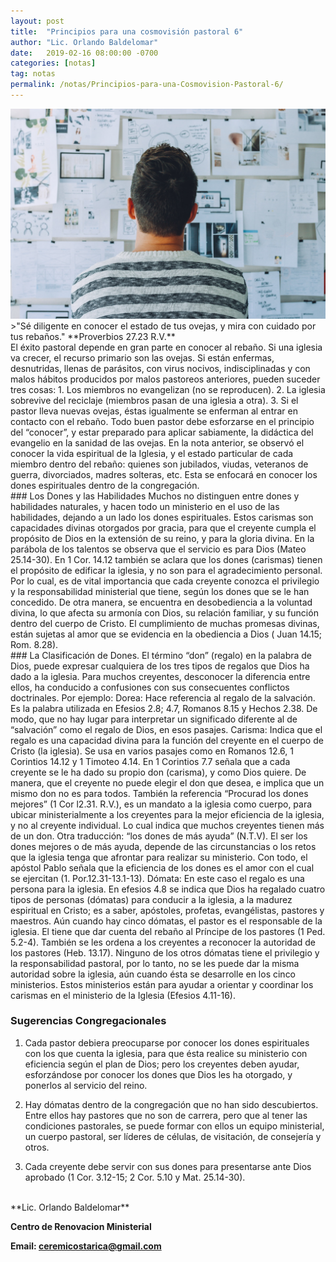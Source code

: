```yaml
---
layout: post
title:  "Principios para una cosmovisión pastoral 6"
author: "Lic. Orlando Baldelomar"
date:   2019-02-16 08:00:00 -0700
categories: [notas]
tag: notas
permalink: /notas/Principios-para-una-Cosmovision-Pastoral-6/
---
```

<img src="/assets/img/cosmovision.jpeg" class="img-fluid" alt="Responsive image">

<br>
>"Sé diligente en conocer el estado de tus ovejas, y mira con cuidado por tus rebaños."
**Proverbios 27.23 R.V.**


<br>
El éxito pastoral depende en gran parte en conocer al rebaño.   Si una iglesia va crecer, el recurso primario son las ovejas.  Si están enfermas, desnutridas, llenas de parásitos, con virus nocivos, indisciplinadas y con malos hábitos producidos por malos pastoreos anteriores, pueden suceder tres cosas: 1. Los miembros no evangelizan (no se reproducen). 2. La iglesia sobrevive del reciclaje (miembros pasan de una iglesia a otra).  3. Si el pastor lleva nuevas ovejas, éstas igualmente se enferman al entrar en contacto con el rebaño. Todo buen pastor debe esforzarse en el principio del “conocer”, y estar preparado para aplicar sabiamente, la didáctica del evangelio en la sanidad de las ovejas.
En la nota anterior, se observó el conocer la vida espiritual de la Iglesia, y el estado particular de cada 
miembro dentro del rebaño: quienes son jubilados, viudas, veteranos de guerra, divorciados, madres solteras, etc. Esta se enfocará en conocer los dones espirituales dentro de la congregación.

<br>
### Los Dones y las Habilidades
Muchos no distinguen entre dones y habilidades naturales, y hacen todo un ministerio en el uso de las habilidades, dejando a un lado los dones espirituales. Estos carismas son capacidades divinas otorgados por gracia, para que el creyente cumpla el propósito de Dios en la extensión de su reino, y para la gloria  divina. En la parábola de los talentos se observa que el servicio es para Dios (Mateo 25.14-30). En 1 Cor. 14.12  también se aclara  que los dones (carismas) tienen el propósito de edificar la iglesia, y no son para el agradecimiento personal. Por lo cual, es de vital importancia que cada creyente conozca el privilegio y la responsabilidad ministerial que tiene, según los dones que se le han concedido. De otra manera, se encuentra en desobediencia a la voluntad divina, lo que afecta su armonía con Dios, su relación familiar, y su función  dentro del cuerpo de Cristo. El cumplimiento de muchas promesas divinas, están sujetas al amor que se evidencia en la obediencia  a Dios ( Juan 14.15; Rom. 8.28).

<br>
### La Clasificación de Dones.
El término “don” (regalo) en la palabra de Dios, puede expresar cualquiera de los tres tipos de regalos que Dios ha dado a la iglesia. Para muchos creyentes, desconocer la diferencia entre ellos, ha conducido a confusiones con sus consecuentes conflictos doctrinales. Por ejemplo:
Dorea: Hace referencia al regalo de la salvación. Es la palabra utilizada en Efesios 2.8; 4.7, Romanos 8.15 y Hechos  2.38.  De modo, que no hay lugar para interpretar un significado diferente al de “salvación” como el regalo de Dios, en esos pasajes.
Carisma: Indica que el regalo es una capacidad divina para la función del creyente en el cuerpo de Cristo (la iglesia).  Se usa en varios pasajes como en Romanos 12.6, 1 Corintios 14.12 y 1 Timoteo 4.14. En 1 Corintios 7.7 señala que a cada creyente se le ha dado su propio don (carisma), y como Dios quiere.  De manera, que el creyente no puede elegir el don que desea, e implica que un mismo don no es para todos. También la referencia “Procurad los dones mejores” (1 Cor l2.31. R.V.), es un mandato a la iglesia como cuerpo, para ubicar   ministerialmente a los creyentes para la mejor eficiencia de la iglesia, y no al creyente individual. Lo cual indica que muchos creyentes tienen más de un don. Otra traducción: “los dones de más ayuda” (N.T.V). El ser los dones mejores o de más ayuda, depende de las circunstancias o los retos que la iglesia tenga que afrontar para realizar su ministerio. Con todo, el apóstol Pablo señala que la eficiencia de los dones es el amor con el cual se ejercitan (1. Por.12.31-13.1-13).
Dómata:  En este caso el regalo es una persona para la iglesia.  En efesios 4.8 se indica que Dios  ha regalado cuatro tipos de personas (dómatas) para conducir a la iglesia, a la madurez espiritual en Cristo; es a saber, apóstoles, profetas, evangélistas, pastores y maestros.  Aún cuando hay cinco dómatas, el pastor es el responsable de la iglesia. El tiene que dar cuenta del rebaño al Príncipe de los pastores (1 Ped. 5.2-4). También se les ordena a los creyentes a reconocer la autoridad de los pastores (Heb. 13.17). Ninguno de los otros dómatas tiene el privilegio y la responsabilidad pastoral, por lo tanto, no se les puede dar la misma  autoridad sobre la iglesia, aún cuando ésta se desarrolle en los cinco ministerios. Estos ministerios están para ayudar a orientar y coordinar los carismas en el ministerio de la Iglesia (Efesios 4.11-16). 

<br>
<h3 class="text-center">Sugerencias Congregacionales</h3>

1. Cada pastor debiera preocuparse por conocer los dones espirituales con los que cuenta la iglesia, para que ésta realice su ministerio con eficiencia según el plan de Dios; pero los creyentes deben ayudar, esforzándose por conocer los dones  que Dios les ha otorgado, y ponerlos al servicio del reino.  


2. Hay dómatas dentro de la congregación que no han sido descubiertos.   Entre ellos hay pastores que no son de carrera, pero que al tener las condiciones pastorales,  se puede formar con ellos un equipo ministerial, un cuerpo pastoral, ser líderes de células, de visitación, de consejería y otros.


3. Cada creyente debe   servir con   sus dones para presentarse ante Dios aprobado  (1 Cor. 3.12-15; 2 Cor. 5.10 y Mat. 25.14-30).



<br>
**Lic. Orlando Baldelomar**

**Centro de Renovacion Ministerial**

**Email: ceremicostarica@gmail.com**
